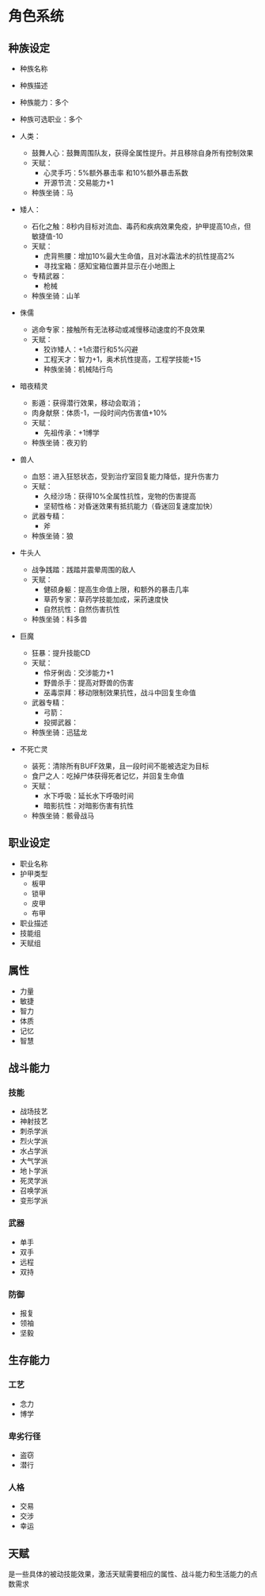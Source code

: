 # 角色系统

## 种族设定

- 种族名称
- 种族描述
- 种族能力：多个
- 种族可选职业：多个

- 人类：
    - 鼓舞人心：鼓舞周围队友，获得全属性提升。并且移除自身所有控制效果
    - 天赋：
        - 心灵手巧：5%额外暴击率 和10%额外暴击系数
        - 开源节流：交易能力+1
    - 种族坐骑：马

- 矮人：
    - 石化之触：8秒内目标对流血、毒药和疾病效果免疫，护甲提高10点，但敏捷值-10
    - 天赋：
        - 虎背熊腰：增加10%最大生命值，且对冰霜法术的抗性提高2%
        - 寻找宝箱：感知宝箱位置并显示在小地图上
    - 专精武器：
        - 枪械
    - 种族坐骑：山羊

- 侏儒
    - 逃命专家：接触所有无法移动或减慢移动速度的不良效果
    - 天赋：
        - 狡诈矮人：+1点潜行和5%闪避
        - 工程天才：智力+1，奥术抗性提高，工程学技能+15
        - 种族坐骑：机械陆行鸟

- 暗夜精灵
    - 影遁：获得潜行效果，移动会取消；
    - 肉身献祭：体质-1，一段时间内伤害值+10%
    - 天赋：
        - 先祖传承：+1博学
    - 种族坐骑：夜刃豹

- 兽人
    - 血怒：进入狂怒状态，受到治疗室回复能力降低，提升伤害力
    - 天赋：
        - 久经沙场：获得10%全属性抗性，宠物的伤害提高
        - 坚韧性格：对昏迷效果有抵抗能力（昏迷回复速度加快）
    - 武器专精：
        - 斧
    - 种族坐骑：狼

- 牛头人
    - 战争践踏：践踏并震晕周围的敌人
    - 天赋：
        - 健硕身躯：提高生命值上限，和额外的暴击几率
        - 草药专家：草药学技能加成，采药速度快
        - 自然抗性：自然伤害抗性
    - 种族坐骑：科多兽

- 巨魔
    - 狂暴：提升技能CD
    - 天赋：
        - 伶牙俐齿：交涉能力+1
        - 野兽杀手：提高对野兽的伤害
        - 巫毒崇拜：移动限制效果抗性，战斗中回复生命值
    - 武器专精：
        - 弓箭：
        - 投掷武器：
    - 种族坐骑：迅猛龙

- 不死亡灵
    - 装死：清除所有BUFF效果，且一段时间不能被选定为目标
    - 食尸之人：吃掉尸体获得死者记忆，并回复生命值
    - 天赋：
        - 水下呼吸：延长水下呼吸时间
        - 暗影抗性：对暗影伤害有抗性
    - 种族坐骑：骸骨战马

## 职业设定

- 职业名称
- 护甲类型
    - 板甲
    - 锁甲
    - 皮甲
    - 布甲
- 职业描述
- 技能组
- 天赋组

## 属性

- 力量
- 敏捷
- 智力
- 体质
- 记忆
- 智慧

## 战斗能力

### 技能

- 战场技艺
- 神射技艺
- 刺杀学派
- 烈火学派
- 水占学派
- 大气学派
- 地卜学派
- 死灵学派
- 召唤学派
- 变形学派

### 武器

- 单手
- 双手
- 远程
- 双持

### 防御

- 报复
- 领袖
- 坚毅

## 生存能力

### 工艺

- 念力
- 博学

### 卑劣行径

- 盗窃
- 潜行

### 人格

- 交易
- 交涉
- 幸运

## 天赋
是一些具体的被动技能效果，激活天赋需要相应的属性、战斗能力和生活能力的点数需求
